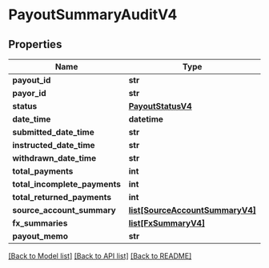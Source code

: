# PayoutSummaryAuditV4

## Properties
Name | Type | Description | Notes
------------ | ------------- | ------------- | -------------
**payout_id** | **str** |  | 
**payor_id** | **str** |  | [optional] 
**status** | [**PayoutStatusV4**](PayoutStatusV4.md) |  | 
**date_time** | **datetime** |  | [optional] 
**submitted_date_time** | **str** |  | 
**instructed_date_time** | **str** |  | [optional] 
**withdrawn_date_time** | **str** |  | [optional] 
**total_payments** | **int** |  | [optional] 
**total_incomplete_payments** | **int** |  | [optional] 
**total_returned_payments** | **int** |  | [optional] 
**source_account_summary** | [**list[SourceAccountSummaryV4]**](SourceAccountSummaryV4.md) |  | [optional] 
**fx_summaries** | [**list[FxSummaryV4]**](FxSummaryV4.md) |  | [optional] 
**payout_memo** | **str** |  | [optional] 

[[Back to Model list]](../README.md#documentation-for-models) [[Back to API list]](../README.md#documentation-for-api-endpoints) [[Back to README]](../README.md)


